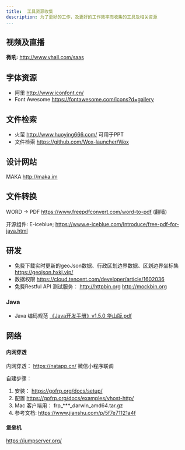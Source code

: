 ```yaml
---
title:  工具资源收集
description: 为了更好的工作，及更好的工作效率而收集的工具及相关资源
...
```


## 视频及直播
**微吼:** http://www.vhall.com/saas

## 字体资源
- 阿里 http://www.iconfont.cn/
- Font Awesome https://fontawesome.com/icons?d=gallery

## 文件检索
- 火萤 http://www.huoying666.com/ 可用于PPT
- 文件检索 https://github.com/Wox-launcher/Wox 

## 设计网站
MAKA http://maka.im

## 文件转换

WORD -> PDF   https://www.freepdfconvert.com/word-to-pdf   (翻墙)

开源组件: E-iceblue; https://www.e-iceblue.com/Introduce/free-pdf-for-java.html

## 研发
- 免费下载实时更新的geoJson数据、行政区划边界数据、区划边界坐标集 https://geojson.hxkj.vip/
- 数据权限 https://cloud.tencent.com/developer/article/1602036
- 免费Restful API  测试服务： http://httpbin.org   http://mockbin.org

### Java
- Java 编码规范  [《Java开发手册》v1.5.0 华山版.pdf](http://tech.jiu-shu.com/Work-Related/Java-v1.5.0.pdf)
## 网络
#### 内网穿透

内网穿透： https://natapp.cn/  微信小程序联调

自建步骤：
1. 安装： https://gofrp.org/docs/setup/
2. 配置 https://gofrp.org/docs/examples/vhost-http/
3. Mac 客户端用： frp_***_darwin_amd64.tar.gz
4. 参考文档: https://www.jianshu.com/p/5f7e71121a4f


#### 堡垒机
https://jumpserver.org/